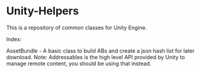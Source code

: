 # Unity-Helpers

This is a repository of common classes for Unity Engine.

Index:

AssetBundle - A basic class to build ABs and create a json hash list for later download. Note: Addressables is the high level API provided by Unity to manage remote content, you should be using that instead.
